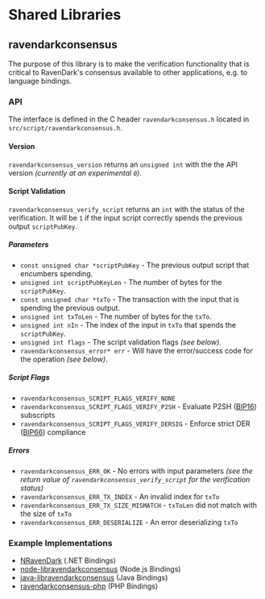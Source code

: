 Shared Libraries
================

## ravendarkconsensus

The purpose of this library is to make the verification functionality that is critical to RavenDark's consensus available to other applications, e.g. to language bindings.

### API

The interface is defined in the C header `ravendarkconsensus.h` located in  `src/script/ravendarkconsensus.h`.

#### Version

`ravendarkconsensus_version` returns an `unsigned int` with the the API version *(currently at an experimental `0`)*.

#### Script Validation

`ravendarkconsensus_verify_script` returns an `int` with the status of the verification. It will be `1` if the input script correctly spends the previous output `scriptPubKey`.

##### Parameters
- `const unsigned char *scriptPubKey` - The previous output script that encumbers spending.
- `unsigned int scriptPubKeyLen` - The number of bytes for the `scriptPubKey`.
- `const unsigned char *txTo` - The transaction with the input that is spending the previous output.
- `unsigned int txToLen` - The number of bytes for the `txTo`.
- `unsigned int nIn` - The index of the input in `txTo` that spends the `scriptPubKey`.
- `unsigned int flags` - The script validation flags *(see below)*.
- `ravendarkconsensus_error* err` - Will have the error/success code for the operation *(see below)*.

##### Script Flags
- `ravendarkconsensus_SCRIPT_FLAGS_VERIFY_NONE`
- `ravendarkconsensus_SCRIPT_FLAGS_VERIFY_P2SH` - Evaluate P2SH ([BIP16](https://github.com/ravendark/bips/blob/master/bip-0016.mediawiki)) subscripts
- `ravendarkconsensus_SCRIPT_FLAGS_VERIFY_DERSIG` - Enforce strict DER ([BIP66](https://github.com/ravendark/bips/blob/master/bip-0066.mediawiki)) compliance

##### Errors
- `ravendarkconsensus_ERR_OK` - No errors with input parameters *(see the return value of `ravendarkconsensus_verify_script` for the verification status)*
- `ravendarkconsensus_ERR_TX_INDEX` - An invalid index for `txTo`
- `ravendarkconsensus_ERR_TX_SIZE_MISMATCH` - `txToLen` did not match with the size of `txTo`
- `ravendarkconsensus_ERR_DESERIALIZE` - An error deserializing `txTo`

### Example Implementations
- [NRavenDark](https://github.com/NicolasDorier/NRavenDark/blob/master/NRavenDark/Script.cs#L814) (.NET Bindings)
- [node-libravendarkconsensus](https://github.com/bitpay/node-libravendarkconsensus) (Node.js Bindings)
- [java-libravendarkconsensus](https://github.com/dexX7/java-libravendarkconsensus) (Java Bindings)
- [ravendarkconsensus-php](https://github.com/Bit-Wasp/ravendarkconsensus-php) (PHP Bindings)
